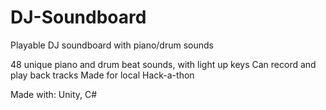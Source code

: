# DJ-Soundboard
Playable DJ soundboard with piano/drum sounds

48 unique piano and drum beat sounds, with light up keys
Can record and play back tracks
Made for local Hack-a-thon

Made with: Unity, C#
